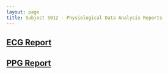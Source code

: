 ```yaml
---
layout: page
title: Subject S012 - Physiological Data Analysis Reports
---
```


## [ECG Report](./ecg/README.md)

## [PPG Report](./ppg/README.md)
